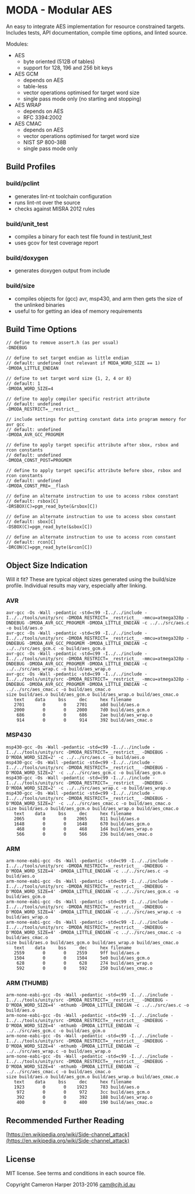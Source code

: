 # MODA - Modular AES

An easy to integrate AES implementation for resource constrained targets.
Includes tests, API documentation, compile time options, and linted source.

Modules:

- AES
    - byte oriented (512B of tables)
    - support for 128, 196 and 256 bit keys
- AES GCM
    - depends on AES
    - table-less
    - vector operations optimised for target word size
    - single pass mode only (no starting and stopping)
- AES WRAP
    - depends on AES
    - RFC 3394:2002
- AES CMAC
    - depends on AES
    - vector operations optimised for target word size
    - NIST SP 800-38B
    - single pass mode only

## Build Profiles

### build/pclint

- generates lint-nt toolchain configuration
- runs lint-nt over the source
- checks against MISRA 2012 rules

### build/unit_test

- compiles a binary for each test file found in test/unit_test
- uses gcov for test coverage report

### build/doxygen

- generates doxygen output from include

### build/size

- compiles objects for (gcc) avr, msp430, and arm then gets the size of the unlinked binaries
- useful to for getting an idea of memory requirements

## Build Time Options

~~~
// define to remove assert.h (as per usual)
-DNDEBUG

// define to set target endian as little endian
// default: undefined (not relevant if MODA_WORD_SIZE == 1)
-DMODA_LITTLE_ENDIAN

// define to set target word size {1, 2, 4 or 8}
// default: 1
-DMODA_WORD_SIZE=4

// define to apply compiler specific restrict attribute
// default: undefined
-DMODA_RESTRICT=__restrict__

// include settings for putting constant data into program memory for avr gcc
// default: undefined
-DMODA_AVR_GCC_PROGMEM

// define to apply target specific attribute after sbox, rsbox and rcon constants
// default: undefined
-DMODA_CONST_POST=PROGMEM

// define to apply target specific attribute before sbox, rsbox and rcon constants
// default: undefined
-DMODA_CONST_PRE=__flash

// define an alternate instruction to use to access rsbox constant
// default: rsbox[C]
-DRSBOX(C)=pgm_read_byte(&rsbox[C])

// define an alternate instruction to use to access sbox constant
// default: sbox[C]
-DSBOX(C)=pgm_read_byte(&sbox[C])

// define an alternate instruction to use to access rcon constant
// default: rcon[C]
-DRCON(C)=pgm_read_byte(&rcon[C])

~~~

## Object Size Indication

Will it fit?
These are typical object sizes generated using the build/size profile.
Individual results may vary, especially after linking.

### AVR

~~~
avr-gcc -Os -Wall -pedantic -std=c99 -I../../include -I../../tools/unity/src -DMODA_RESTRICT=__restrict__ -mmcu=atmega328p -DNDEBUG -DMODA_AVR_GCC_PROGMEM -DMODA_LITTLE_ENDIAN -c ../../src/aes.c -o build/aes.o
avr-gcc -Os -Wall -pedantic -std=c99 -I../../include -I../../tools/unity/src -DMODA_RESTRICT=__restrict__ -mmcu=atmega328p -DNDEBUG -DMODA_AVR_GCC_PROGMEM -DMODA_LITTLE_ENDIAN -c ../../src/aes_gcm.c -o build/aes_gcm.o
avr-gcc -Os -Wall -pedantic -std=c99 -I../../include -I../../tools/unity/src -DMODA_RESTRICT=__restrict__ -mmcu=atmega328p -DNDEBUG -DMODA_AVR_GCC_PROGMEM -DMODA_LITTLE_ENDIAN -c ../../src/aes_wrap.c -o build/aes_wrap.o
avr-gcc -Os -Wall -pedantic -std=c99 -I../../include -I../../tools/unity/src -DMODA_RESTRICT=__restrict__ -mmcu=atmega328p -DNDEBUG -DMODA_AVR_GCC_PROGMEM -DMODA_LITTLE_ENDIAN -c ../../src/aes_cmac.c -o build/aes_cmac.o
size build/aes.o build/aes_gcm.o build/aes_wrap.o build/aes_cmac.o
   text	   data	    bss	    dec	    hex	filename
   2701	      0	      0	   2701	    a8d	build/aes.o
   2000	      0	      0	   2000	    7d0	build/aes_gcm.o
    686	      0	      0	    686	    2ae	build/aes_wrap.o
    914	      0	      0	    914	    392	build/aes_cmac.o
~~~

### MSP430

~~~
msp430-gcc -Os -Wall -pedantic -std=c99 -I../../include -I../../tools/unity/src -DMODA_RESTRICT=__restrict__ -DNDEBUG -D'MODA_WORD_SIZE=2' -c ../../src/aes.c -o build/aes.o
msp430-gcc -Os -Wall -pedantic -std=c99 -I../../include -I../../tools/unity/src -DMODA_RESTRICT=__restrict__ -DNDEBUG -D'MODA_WORD_SIZE=2' -c ../../src/aes_gcm.c -o build/aes_gcm.o
msp430-gcc -Os -Wall -pedantic -std=c99 -I../../include -I../../tools/unity/src -DMODA_RESTRICT=__restrict__ -DNDEBUG -D'MODA_WORD_SIZE=2' -c ../../src/aes_wrap.c -o build/aes_wrap.o
msp430-gcc -Os -Wall -pedantic -std=c99 -I../../include -I../../tools/unity/src -DMODA_RESTRICT=__restrict__ -DNDEBUG -D'MODA_WORD_SIZE=2' -c ../../src/aes_cmac.c -o build/aes_cmac.o
size build/aes.o build/aes_gcm.o build/aes_wrap.o build/aes_cmac.o
   text	   data	    bss	    dec	    hex	filename
   2065	      0	      0	   2065	    811	build/aes.o
   1648	      0	      0	   1648	    670	build/aes_gcm.o
    468	      0	      0	    468	    1d4	build/aes_wrap.o
    566	      0	      0	    566	    236	build/aes_cmac.o
~~~

### ARM

~~~
arm-none-eabi-gcc -Os -Wall -pedantic -std=c99 -I../../include -I../../tools/unity/src -DMODA_RESTRICT=__restrict__ -DNDEBUG -D'MODA_WORD_SIZE=4' -DMODA_LITTLE_ENDIAN -c ../../src/aes.c -o build/aes.o
arm-none-eabi-gcc -Os -Wall -pedantic -std=c99 -I../../include -I../../tools/unity/src -DMODA_RESTRICT=__restrict__ -DNDEBUG -D'MODA_WORD_SIZE=4' -DMODA_LITTLE_ENDIAN -c ../../src/aes_gcm.c -o build/aes_gcm.o
arm-none-eabi-gcc -Os -Wall -pedantic -std=c99 -I../../include -I../../tools/unity/src -DMODA_RESTRICT=__restrict__ -DNDEBUG -D'MODA_WORD_SIZE=4' -DMODA_LITTLE_ENDIAN -c ../../src/aes_wrap.c -o build/aes_wrap.o
arm-none-eabi-gcc -Os -Wall -pedantic -std=c99 -I../../include -I../../tools/unity/src -DMODA_RESTRICT=__restrict__ -DNDEBUG -D'MODA_WORD_SIZE=4' -DMODA_LITTLE_ENDIAN -c ../../src/aes_cmac.c -o build/aes_cmac.o
size build/aes.o build/aes_gcm.o build/aes_wrap.o build/aes_cmac.o
   text	   data	    bss	    dec	    hex	filename
   2559	      0	      0	   2559	    9ff	build/aes.o
   1504	      0	      0	   1504	    5e0	build/aes_gcm.o
    628	      0	      0	    628	    274	build/aes_wrap.o
    592	      0	      0	    592	    250	build/aes_cmac.o
~~~

### ARM (THUMB)

~~~
arm-none-eabi-gcc -Os -Wall -pedantic -std=c99 -I../../include -I../../tools/unity/src -DMODA_RESTRICT=__restrict__ -DNDEBUG -D'MODA_WORD_SIZE=4' -mthumb -DMODA_LITTLE_ENDIAN -c ../../src/aes.c -o build/aes.o
arm-none-eabi-gcc -Os -Wall -pedantic -std=c99 -I../../include -I../../tools/unity/src -DMODA_RESTRICT=__restrict__ -DNDEBUG -D'MODA_WORD_SIZE=4' -mthumb -DMODA_LITTLE_ENDIAN -c ../../src/aes_gcm.c -o build/aes_gcm.o
arm-none-eabi-gcc -Os -Wall -pedantic -std=c99 -I../../include -I../../tools/unity/src -DMODA_RESTRICT=__restrict__ -DNDEBUG -D'MODA_WORD_SIZE=4' -mthumb -DMODA_LITTLE_ENDIAN -c ../../src/aes_wrap.c -o build/aes_wrap.o
arm-none-eabi-gcc -Os -Wall -pedantic -std=c99 -I../../include -I../../tools/unity/src -DMODA_RESTRICT=__restrict__ -DNDEBUG -D'MODA_WORD_SIZE=4' -mthumb -DMODA_LITTLE_ENDIAN -c ../../src/aes_cmac.c -o build/aes_cmac.o
size build/aes.o build/aes_gcm.o build/aes_wrap.o build/aes_cmac.o
   text	   data	    bss	    dec	    hex	filename
   1923	      0	      0	   1923	    783	build/aes.o
    972	      0	      0	    972	    3cc	build/aes_gcm.o
    392	      0	      0	    392	    188	build/aes_wrap.o
    400	      0	      0	    400	    190	build/aes_cmac.o
~~~

## Recommended Further Reading

[https://en.wikipedia.org/wiki/Side-channel_attack](https://en.wikipedia.org/wiki/Side-channel_attack)

## License

MIT license. See terms and conditions in each source file.

Copyright Cameron Harper 2013-2016
cam@cjh.id.au

